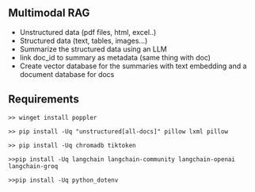 ## Multimodal RAG
- Unstructured data (pdf files, html, excel..)
- Structured data (text, tables, images...)
- Summarize the structured data using an LLM
- link doc_id to summary as metadata (same thing with doc)
- Create vector database for the summaries with text embedding and a document database for docs

## Requirements
```
>> winget install poppler

>> pip install -Uq "unstructured[all-docs]" pillow lxml pillow

>> pip install -Uq chromadb tiktoken

>>pip install -Uq langchain langchain-community langchain-openai langchain-groq

>>pip install -Uq python_dotenv

```
